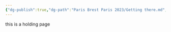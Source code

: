 ```yaml
---
{"dg-publish":true,"dg-path":"Paris Brest Paris 2023/Getting there.md","permalink":"/paris-brest-paris-2023/getting-there/","created":"","updated":""}
---
```


this is a holding page